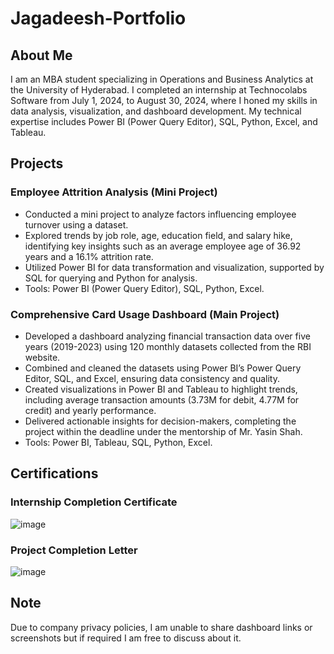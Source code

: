 # Jagadeesh-Portfolio

## About Me
I am an MBA student specializing in Operations and Business Analytics at the University of Hyderabad. I completed an internship at Technocolabs Software from July 1, 2024, to August 30, 2024, where I honed my skills in data analysis, visualization, and dashboard development. My technical expertise includes Power BI (Power Query Editor), SQL, Python, Excel, and Tableau.

## Projects

### Employee Attrition Analysis (Mini Project)
- Conducted a mini project to analyze factors influencing employee turnover using a dataset.
- Explored trends by job role, age, education field, and salary hike, identifying key insights such as an average employee age of 36.92 years and a 16.1% attrition rate.
- Utilized Power BI for data transformation and visualization, supported by SQL for querying and Python for analysis.
- Tools: Power BI (Power Query Editor), SQL, Python, Excel.

### Comprehensive Card Usage Dashboard (Main Project)
- Developed a dashboard analyzing financial transaction data over five years (2019-2023) using 120 monthly datasets collected from the RBI website.
- Combined and cleaned the datasets using Power BI’s Power Query Editor, SQL, and Excel, ensuring data consistency and quality.
- Created visualizations in Power BI and Tableau to highlight trends, including average transaction amounts (3.73M for debit, 4.77M for credit) and yearly performance.
- Delivered actionable insights for decision-makers, completing the project within the deadline under the mentorship of Mr. Yasin Shah.
- Tools: Power BI, Tableau, SQL, Python, Excel.

## Certifications

### Internship Completion Certificate
![image](https://github.com/user-attachments/assets/7dbd22f1-05e4-41f9-bbe5-31df2d5896de)


### Project Completion Letter
![image](https://github.com/user-attachments/assets/70e0d7b3-87c3-4419-8399-72158ff8819a)


## Note
Due to company privacy policies, I am unable to share dashboard links or screenshots but if required I am free to discuss about it.

